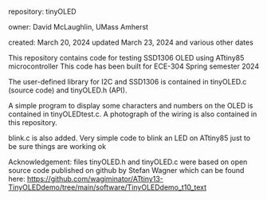 repository: tinyOLED 

owner: David McLaughlin, UMass Amherst

created: March 20, 2024
updated March 23, 2024 and various other dates

This repository contains code for testing SSD1306 OLED using ATtiny85 microcontroller
This code has been built for ECE-304 Spring semester 2024

The user-defined library for I2C and SSD1306 is contained in tinyOLED.c (source code) and tinyOLED.h (API).  

A simple program to display some characters and numbers on the OLED is contained in tinyOLEDtest.c. A photograph of the wiring is also contained in this repository.

blink.c is also added. Very simple code to blink an LED on ATtiny85 just to be sure things are working ok

Acknowledgement: files tinyOLED.h and tinyOLED.c were based on open source code published on github by Stefan Wagner  which can be found here:
https://github.com/wagiminator/ATtiny13-TinyOLEDdemo/tree/main/software/TinyOLEDdemo_t10_text
